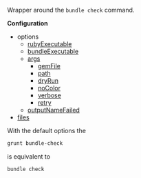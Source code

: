 Wrapper around the `bundle check` command.

**Configuration**

* options
  * [rubyExecutable](#optionsrubyexecutable)
  * [bundleExecutable](#optionsbundleexecutable)
  * [args](#optionsargs)
    * [gemFile](#optionsargsgemfile)
    * [path](#optionsargspath)
    * [dryRun](#optionsargsdryrun)
    * [noColor](#optionsargsnocolor)
    * [verbose](#optionsargsverbose)
    * [retry](#optionsargsretry)
  * [outputNameFailed](#optionsoutputnamefailed)
* [files](#files)

With the default options the
```bash
grunt bundle-check
```

is equivalent to
```bash
bundle check
```
